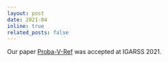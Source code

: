 ```yaml
---
layout: post
date: 2021-04
inline: true
related_posts: false
---
```


Our paper <a href="https://arxiv.org/pdf/2101.10200.pdf">Proba-V-Ref</a> was accepted at IGARSS 2021.

